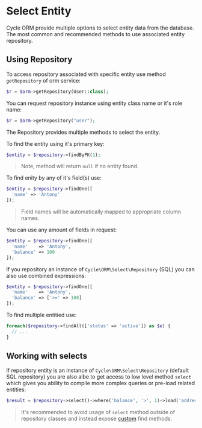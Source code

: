 # Select Entity
Cycle ORM provide multiple options to select entity data from the database. 
The most common and recommended methods to use associated entity repository.

## Using Repository
To access repository associated with specific entity use method `getRepository` of orm service:

```php
$r = $orm->getRepository(User::class);
```

You can request repository instance using entity class name or it's role name:

```php
$r = $orm->getRepository("user");
```

The Repository provides multiple methods to select the entity.

To find the entity using it's primary key:

```php
$entity = $repository->findByPK(1);
```

> Note, method will return `null` if no entity found.

To find enity by any of it's field(s) use:

```php
$entity = $repository->findOne([
  'name' => 'Antony'
]);
```

> Field names will be automatically mapped to appropriate column names.

You can use any amount of fields in request:

```php
$entity = $repository->findOne([
  'name'    => 'Antony',
  'balance' => 100 
]);
```

If you repository an instance of `Cycle\ORM\Select\Repository` (SQL) you can also use combined expressions:

```php
$entity = $repository->findOne([
  'name'    => 'Antony',
  'balance' => ['>=' => 100]
]);
```

To find multiple entitied use:

```php
foreach($repository->findAll(['status' => 'active']) as $e) {
  // ...
}
```

## Working with selects
If repository entity is an instance of `Cycle\ORM\Select\Repository` (default SQL repository) you are also albe to get access
to low level method `select` which gives you ability to compile more complex queries or pre-load related entities:

```php
$result = $repository->select()->where('balance', '>', 1)->load('address')->fetchAll();
```

> It's recommended to avoid usage of `select` method outside of repository classes and instead expose [custom](repository/custom.md) find methods. 

